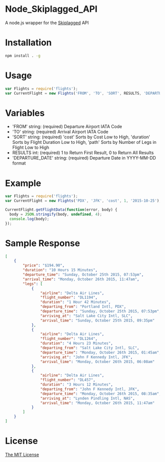 # Node_Skiplagged_API
A node.js wrapper for the [Skiplagged](http://skiplagged.com) API
# Installation
```sh
npm install . -g
```
# Usage
```javascript
var Flights = require('flights');
var CurrentFlight = new Flights('FROM', 'TO', 'SORT', RESULTS, 'DEPARTURE_DATE');
```
# Variables
* 'FROM'          string: (required) Departure Airport IATA Code
* 'TO'              string: (required) Arrival Airport IATA Code
* 'SORT'            string: (required) 'cost' Sorts by Cost Low to High, 'duration' Sorts by Flight Duration Low to High, 'path' Sorts by Number of Legs in Flight Low to High
* RESULTS             int: (required) 1 to Return First Result, 0 to Return All Results
* 'DEPARTURE_DATE' string: (required) Departure Date in YYYY-MM-DD format

# Example
```javascript
var Flights = require('flights');
var CurrentFlight = new Flights('PDX', 'JFK', 'cost', 1, '2015-10-25');

CurrentFlight.getFlightData(function(error, body) {
  body = JSON.stringify(body, undefined, 4);
  console.log(body);
});
```
# Sample Response
```json
[
    {
        "price": "$194.90",
        "duration": "10 Hours 15 Minutes",
        "departure_time": "Sunday, October 25th 2015, 07:53pm",
        "arrival_time": "Monday, October 26th 2015, 11:47am",
        "legs": [
            {
                "airline": "Delta Air Lines",
                "flight_number": "DL1194",
                "duration": "1 Hour 42 Minutes",
                "departing_from": "Portland Intl, PDX",
                "departure_time": "Sunday, October 25th 2015, 07:53pm",
                "arriving_at": "Salt Lake City Intl, SLC",
                "arrival_time": "Sunday, October 25th 2015, 09:35pm"
            },
            {
                "airline": "Delta Air Lines",
                "flight_number": "DL1264",
                "duration": "4 Hours 23 Minutes",
                "departing_from": "Salt Lake City Intl, SLC",
                "departure_time": "Monday, October 26th 2015, 01:45am",
                "arriving_at": "John F Kennedy Intl, JFK",
                "arrival_time": "Monday, October 26th 2015, 06:08am"
            },
            {
                "airline": "Delta Air Lines",
                "flight_number": "DL457",
                "duration": "3 Hours 12 Minutes",
                "departing_from": "John F Kennedy Intl, JFK",
                "departure_time": "Monday, October 26th 2015, 08:35am",
                "arriving_at": "Lynden Pindling Intl, NAS",
                "arrival_time": "Monday, October 26th 2015, 11:47am"
            }
        ]
    }
]
```
# License
[The MIT License](LICENSE)
